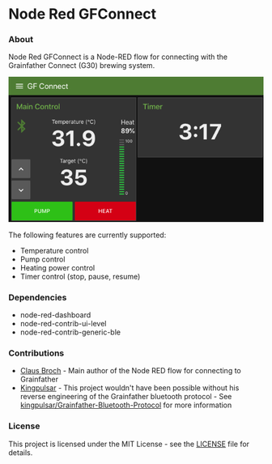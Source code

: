 Node Red GFConnect
===========

### About
Node Red GFConnect is a Node-RED flow for connecting with the Grainfather Connect (G30) brewing system.

<img src="pictures/GFConnectMainControl.png">

The following features are currently supported:
* Temperature control
* Pump control
* Heating power control
* Timer control (stop, pause, resume)

### Dependencies
* node-red-dashboard
* node-red-contrib-ui-level
* node-red-contrib-generic-ble

### Contributions
* [Claus Broch](https://github.com/clausbroch) - Main author of the Node RED flow for connecting to Grainfather
* [Kingpulsar](https://github.com/kingpulsar) - This project wouldn't have been possible without his reverse engineering of the Grainfather bluetooth protocol - See [kingpulsar/Grainfather-Bluetooth-Protocol](https://github.com/kingpulsar/Grainfather-Bluetooth-Protocol) for more information

### License
This project is licensed under the MIT License - see the [LICENSE](License) file for details.
